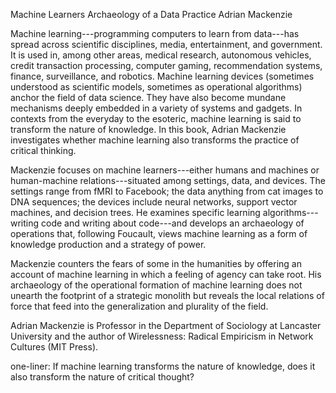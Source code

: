 




Machine Learners Archaeology of a Data Practice
Adrian Mackenzie

Machine learning---programming computers to learn from data---has spread across scientific disciplines, media, entertainment, and government. It is used in, among other areas, medical research, autonomous vehicles, credit transaction processing, computer gaming, recommendation systems, finance, surveillance, and robotics. Machine learning devices (sometimes understood as scientific models, sometimes as operational algorithms) anchor the field of data science. They have also become mundane mechanisms deeply embedded in a variety of systems and gadgets. In contexts from the everyday to the esoteric, machine learning is said to transform the nature of knowledge. In this book, Adrian Mackenzie investigates whether machine learning also transforms the practice of critical thinking.

Mackenzie focuses on machine learners---either humans and machines or human-machine relations---situated among settings, data, and devices. The settings range from fMRI to Facebook; the data anything from cat images to DNA sequences; the devices include neural networks, support vector machines, and decision trees. He examines specific learning algorithms---writing code and writing about code---and develops an archaeology of operations that, following Foucault, views machine learning as a form of knowledge production and a strategy of power.

Mackenzie counters the fears of some in the humanities by offering an account of machine learning in which a feeling of agency can take root. His archaeology of the operational formation of machine learning does not unearth the footprint of a strategic monolith but reveals the local relations of force that feed into the generalization and plurality of the field.


Adrian Mackenzie is Professor in the Department of Sociology at Lancaster University and the author of Wirelessness: Radical Empiricism in Network Cultures (MIT Press).


one-liner: If machine learning transforms the nature of knowledge, does it also transform the nature of critical thought?


